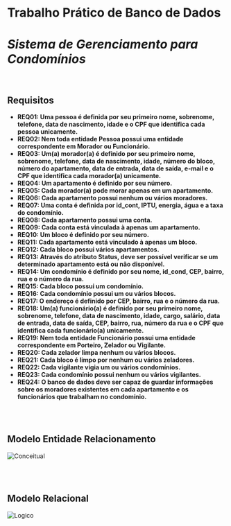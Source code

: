 # Trabalho Prático de Banco de Dados

<h1><i>Sistema de Gerenciamento para Condomínios</i></h1>
</br>

<h2><strong>Requisitos</strong></h2>

* __REQ01: Uma pessoa é definida por seu primeiro nome, sobrenome, telefone, data de nascimento, idade e o CPF que identifica cada pessoa unicamente.__
* __REQ02: Nem toda entidade Pessoa possui uma entidade correspondente em Morador ou Funcionário.__
* __REQ03: Um(a) morador(a) é definido por seu primeiro nome, sobrenome, telefone, data de nascimento, idade, número do bloco, número do apartamento, data de entrada, data de saída, e-mail e o CPF que identifica cada morador(a) unicamente.__
* __REQ04: Um apartamento é definido por seu número.__
* __REQ05: Cada morador(a) pode morar apenas em um apartamento.__
* __REQ06: Cada apartamento possui nenhum ou vários moradores.__
* __REQ07: Uma conta é definida por id_cont, IPTU, energia, água e a taxa do condomínio.__
* __REQ08: Cada apartamento possui uma conta.__
* __REQ09: Cada conta está vinculada à apenas um apartamento.__
* __REQ10: Um bloco é definido por seu número.__
* __REQ11: Cada apartamento está vinculado à apenas um bloco.__
* __REQ12: Cada bloco possui vários apartamentos.__
* __REQ13: Através do atributo Status, deve ser possível verificar se um determinado apartamento está ou não disponível.__
* __REQ14: Um condomínio é definido por seu nome, id_cond, CEP, bairro, rua e o número da rua.__
* __REQ15: Cada bloco possui um condomínio.__
* __REQ16: Cada condomínio possui um ou vários blocos.__
* __REQ17: O endereço é definido por CEP, bairro, rua e o número da rua.__
* __REQ18: Um(a) funcionário(a) é definido por seu primeiro nome, sobrenome, telefone, data de nascimento, idade, cargo, salário, data de entrada, data de saída, CEP, bairro, rua, número da rua e o CPF que identifica cada funcionário(a) unicamente.__
* __REQ19: Nem toda entidade Funcionário possui uma entidade correspondente em Porteiro, Zelador ou Vigilante.__
* __REQ20: Cada zelador limpa nenhum ou vários blocos.__
* __REQ21: Cada bloco é limpo por nenhum ou vários zeladores.__
* __REQ22: Cada vigilante vigia um ou vários condomínios.__
* __REQ23: Cada condomínio possui nenhum ou vários vigilantes.__
* __REQ24: O banco de dados deve ser capaz de guardar informações sobre os moradores existentes em cada apartamento e os funcionários que trabalham no condomínio.__

</br></br>

<h2><strong>Modelo Entidade Relacionamento</strong></h2>

![Conceitual](https://user-images.githubusercontent.com/38192454/82700351-69811d80-9c44-11ea-9e2b-d654ca801ad6.png)

</br></br>

<h2><strong>Modelo Relacional</strong></h2>

![Logico](https://user-images.githubusercontent.com/38192454/82700371-71d95880-9c44-11ea-9fb7-48d3f15234ac.png)
